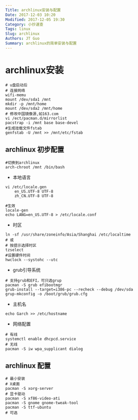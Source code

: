 ```yaml
---
Title: archlinux安装与配置
Date: 2017-12-03 10:20
Modified: 2017-12-05 19:30
Category: 小抄速查
Tags: linux
Slug: archlinux
Authors: JT Guo
Summary: archlinux的简单安装与配置
---
```

# archlinux安装

```shell
# u盘启动后
# 连接网络
wifi-memu
mount /dev/sda1 /mnt
mkdir -p /mnt/home
mount /dev/sda2 /mnt/home
# 修改中国镜像源,如163.com
vi /ect/pacman.d/mirrorlist
pacstrap -i /mnt base base-devel
#生成挂载文件fstab
genfstab -U /mnt >> /mnt/etc/fstab
```

## archlinux 初步配置

```shell
#切换到archlinux
arch-chroot /mnt /bin/bash
```

* 本地语言

```shell
vi /etc/locale.gen
    en_US.UTF-8 UTF-8
    zh_CN.UTF-8 UTF-8

#生效
locale-gen
echo LANG=en_US.UTF-8 > /etc/locale.conf
```

<!--more-->

* 时区

```shell
ln -sf /usr/share/zoneinfo/Asia/Shanghai /etc/localtime
# 或
# 按提示选择时区
tzselect
#设置硬件时间
hwclock --systohc --utc
```

* grub引导系统

```shell
# 支持grub和EFI，可只选grup
pacman -S grub efibootmgr
grub-install --target=i386-pc --recheck --debug /dev/sda
grup-mkconfig -o /boot/grub/grub.cfg
```

* 主机名

```shell
echo Garch >> /etc/hostname
```

* 网络配置

```shell
# 有线
systemctl enable dhcpcd.service
# 无线
pacman -S iw wpa_supplicant dialog
```

## archlinux 配置

```shell
# 最小安装
# X桌面
pacman -S xorg-server
# 显卡驱动
pacman -S xf86-video-ati
pacman -S gnome gnome-tweak-tool
pacman -S ttf-ubuntu
# 可选
```